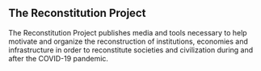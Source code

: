 ## The Reconstitution Project

The Reconstitution Project publishes media and tools necessary to help motivate and organize the reconstruction of institutions, economies and infrastructure in order to reconstitute societies and civilization during and after the COVID-19 pandemic.

